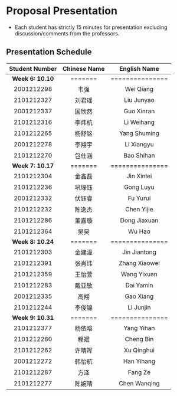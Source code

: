 # Proposal Presentation 
* Each student has strictly 15 minutes for presentation excluding discussion/comments from the professors.

## Presentation Schedule
Student Number | Chinese Name | English Name
:---:|:---:|:---:
**Week 6: 10.10** | ======= | ===============
2001212298 | 韦强 | Wei Qiang
2101212327 | 刘君瑶 | Liu Junyao
2001212337 | 国欣然 | Guo Xinran
2101212316 | 李炜杭 | Li Weihang
2101212265 | 杨舒铭 | Yang Shuming
2001212278 | 李翔宇 | Li Xiangyu
2101212270 | 包仕涵 | Bao Shihan
**Week 7: 10.17** | ======= | ===============
2101212304 | 金鑫磊 | Jin Xinlei
2101212236 | 巩琭钰 | Gong Luyu
2001212332 | 伏钰睿 | Fu Yurui
2101212232 | 陈逸杰 | Chen Yijie
2101212286 | 董嘉璇 | Dong Jiaxuan
2101212364 | 吴昊 | Wu Hao
**Week 8: 10.24** | ======= | ===============
2101212303 | 金建潼 | Jin Jiantong
2101212391 | 张肖纬 | Zhang Xiaowei
2101212359 | 王怡萱 | Wang Yixuan
2101212283 | 戴亚敏 | Dai Yamin
2001212335 | 高翔 | Gao Xiang
2101212244 | 李俊锦 | Li Junjin
**Week 9: 10.31** | ======= | ===============
2101212377 | 杨依晗 | Yang Yihan
2101212280 | 程斌 | Cheng Bin
2101212262 | 许晴晖 | Xu Qinghui
2001212272 | 韩怡航 | Han Yihang
2101212287 | 方泽 | Fang Ze
2101212277 | 陈婉晴 | Chen Wanqing
